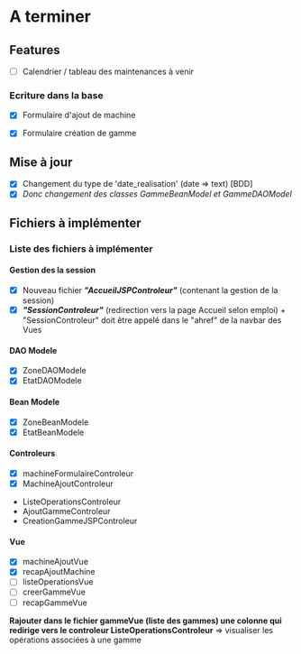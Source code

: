 # A terminer

## Features
- [ ] Calendrier / tableau des maintenances à venir

### Ecriture dans la base
- [x] Formulaire d'ajout de machine
- [x] Formulaire création de gamme


## Mise à jour
- [x] Changement du type de 'date_realisation' (date => text) [BDD]
- [x] *Donc changement des classes _GammeBeanModel_ et _GammeDAOModel_*

## Fichiers à implémenter
### Liste des fichiers à implémenter
#### Gestion des la session
- [x] Nouveau fichier ***"AccueilJSPControleur"*** (contenant la gestion de la session)
- [x] ***"SessionControleur"*** (redirection vers la page Accueil selon emploi) + "SessionControleur" doit être appelé dans le "ahref" de la navbar des Vues

#### DAO Modele
- [x] ZoneDAOModele
- [x] EtatDAOModele

#### Bean Modele
- [x] ZoneBeanModele
- [x] EtatBeanModele

#### Controleurs
- [x] machineFormulaireControleur
- [x] MachineAjoutControleur

- ListeOperationsControleur
- AjoutGammeControleur
- CreationGammeJSPControleur

#### Vue
- [x] machineAjoutVue
- [x] recapAjoutMachine
- [ ] listeOperationsVue
- [ ] creerGammeVue
- [ ] recapGammeVue

**Rajouter dans le fichier gammeVue (liste des gammes) une colonne qui redirige vers le controleur ListeOperationsControleur** => visualiser les opérations associées à une gamme
